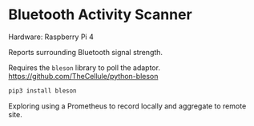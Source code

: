 # Bluetooth Activity Scanner

Hardware: Raspberry Pi 4

Reports surrounding Bluetooth signal strength.

Requires the `bleson` library to poll the adaptor.
https://github.com/TheCellule/python-bleson

```bash
pip3 install bleson
```

Exploring using a Prometheus to record locally and aggregate to remote site.

